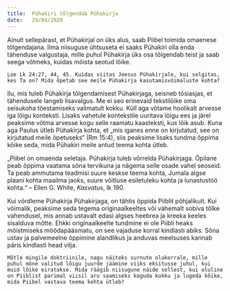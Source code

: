 ```yaml
---
title:  Pühakiri tõlgendab Pühakirja
date:   29/04/2020
---
```


Ainult sellepärast, et Pühakirjal on üks alus, saab Piibel toimida omaenese tõlgendajana. Ilma niisuguse ühtsuseta ei saaks Pühakiri olla enda tähenduse valgustaja, mille puhul Pühakirja üks osa tõlgendab teist ja saab seega võtmeks, kuidas mõista seotud lõike.

`Loe Lk 24:27, 44, 45. Kuidas viitas Jeesus Pühakirjale, kui selgitas, kes Ta on? Mida õpetab see meile Pühakirja kasutamisvõimaluste kohta?`

Ilu, mis tuleb Pühakirja tõlgendamisest Pühakirjaga, seisneb tõsiasjas, et tähendusele langeb lisavalgus. Me ei seo erinevaid tekstilõike oma seisukoha tõestamiseks valimatult kokku. Küll aga võtame hoolikalt arvesse iga lõigu konteksti. Lisaks vahetule kontekstile uuritava lõigu ees ja järel peaksime võtma arvesse kogu selle raamatu kaasteksti, kus lõik asub. Kuna aga Paulus ütleb Pühakirja kohta, et „mis iganes enne on kirjutatud, see on kirjutatud meile õpetuseks“ (Rm 15:4), siis peaksime lisaks tundma õppima kõike seda, mida Pühakiri meile antud teema kohta ütleb.

„Piibel on omaenda seletaja. Pühakirja tuleb võrrelda Pühakirjaga. Õpilane peab õppima vaatama sõna tervikuna ja nägema selle osade vahel seoseid. Ta peab ammutama teadmisi suure keskse teema kohta, Jumala algse plaani kohta maailma jaoks, suure võitluse esiletuleku kohta ja lunastustöö kohta.“ – Ellen G. White, _Kasvatus_, lk 190.

Kui võrdleme Pühakirja Pühakirjaga, on tähtis õppida Piiblit põhjalikult. Kui võimalik, peaksime seda tegema originaalkeeltes või vähemalt sobiva tõlke vahendusel, mis annab ustavalt edasi algses heebrea ja kreeka keeles sisalduva mõtte. Ehkki originaalkeelte tundmine ei ole Piibli heaks mõistmiseks möödapääsmatu, on see vajaduse korral kindlasti abiks. Sõna ustav ja palvemeelne õppimine alandlikus ja anduvas meelsuses kannab päris kindlasti head vilja.

`Mõtle mingile doktriinile, nagu näiteks surnute olukorrale, mille puhul mõne valitud lõigu juurde jäämine viiks eksitusse juhul, kui muid lõike eiratakse. Mida räägib niisugune näide sellest, kui oluline on Piiblist parimal viisil aru saamiseks koguda kokku ja lugeda kõike, mida Piibel vastava teema kohta ütleb?`
